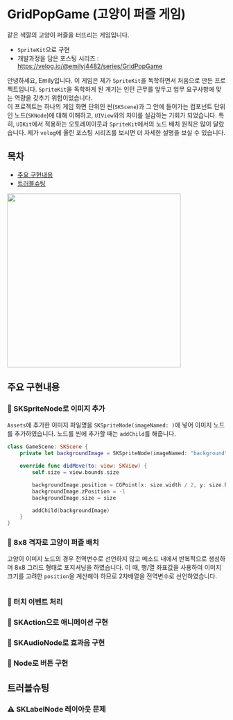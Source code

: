 # GridPopGame (고양이 퍼즐 게임)
같은 색깔의 고양이 퍼즐을 터뜨리는 게임입니다.
- `SpriteKit`으로 구현
- 개발과정을 담은 포스팅 시리즈 : https://velog.io/@emilyj4482/series/GridPopGame

안녕하세요, Emily입니다. 이 게임은 제가 `SpriteKit`을 독학하면서 처음으로 만든 프로젝트입니다. `SpriteKit`을 독학하게 된 계기는 인턴 근무를 앞두고 업무 요구사항에 맞는 역량을 갖추기 위함이었습니다.
<br>이 프로젝트는 하나의 게임 화면 단위인 씬(`SKScene`)과 그 안에 들어가는 컴포넌트 단위인 노드(`SKNode`)에 대해 이해하고, `UIView`와의 차이를 실감하는 기회가 되었습니다. 특히, `UIKit`에서 적용하는 오토레이아웃과 `SpriteKit`에서의 노드 배치 원칙은 많이 달랐습니다. 제가 `velog`에 올린 포스팅 시리즈를 보시면 더 자세한 설명을 보실 수 있습니다.

## 목차
- [주요 구현내용](#주요-구현내용)
- [트러블슈팅](#트러블슈팅)

<img src="https://github.com/user-attachments/assets/efba7a83-5e6f-4a99-aff6-f15452f941b7" width=400>

## 주요 구현내용

### 📌 SKSpriteNode로 이미지 추가
`Assets`에 추가한 이미지 파일명을 `SKSpriteNode(imageNamed: )`에 넣어 이미지 노드를 추가하였습니다. 노드를 씬에 추가할 때는 `addChild`를 해줍니다.
```swift
class GameScene: SKScene {
    private let backgroundImage = SKSpriteNode(imageNamed: "background")

    override func didMove(to: view: SKView) {
        self.size = view.bounds.size

        backgroundImage.position = CGPoint(x: size.width / 2, y: size.height / 2)
        backgroundImage.zPosition = -1
        backgroundImage.size = size

        addChild(backgroundImage)
    }
}
```

### 📌 8x8 격자로 고양이 퍼즐 배치
고양이 이미지 노드의 경우 전역변수로 선언하지 않고 메소드 내에서 반복적으로 생성하며 8x8 그리드 형태로 포지셔닝을 하였습니다. 이 때, 행/열 좌표값을 사용하여 이미지 크기를 고려한 `position`을 계산해야 하므로 2차배열을 전역변수로 선언하였습니다.
```swift

```

### 📌 터치 이벤트 처리

### 📌 SKAction으로 애니메이션 구현

### 📌 SKAudioNode로 효과음 구현

### 📌 Node로 버튼 구현

## 트러블슈팅
### ⚠️ SKLabelNode 레이아웃 문제
